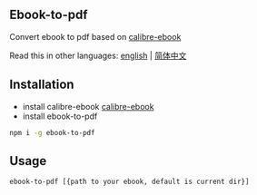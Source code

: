 ## Ebook-to-pdf

Convert ebook to pdf based on [calibre-ebook](https://calibre-ebook.com/download)

Read this in other languages: [english](./README.md) | [简体中文](./README.zh-cn.md)

## Installation

- install calibre-ebook
  [calibre-ebook](https://calibre-ebook.com/download)
- install ebook-to-pdf

```sh
npm i -g ebook-to-pdf
```

## Usage

```sh
ebook-to-pdf [{path to your ebook, default is current dir}]
```
